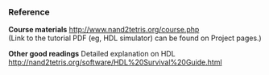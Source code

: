 ### Reference
**Course materials**
http://www.nand2tetris.org/course.php  
(Link to the tutorial PDF (eg, HDL simulator) can be found on Project pages.)

**Other good readings**
Detailed explanation on HDL  
http://nand2tetris.org/software/HDL%20Survival%20Guide.html

